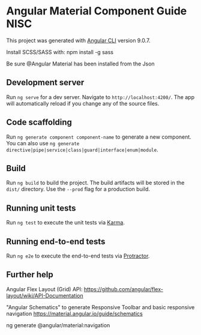#  Angular Material Component Guide NISC

This project was generated with [Angular CLI](https://github.com/angular/angular-cli) version 9.0.7.

Install SCSS/SASS with:
npm install -g sass

Be sure @Angular Material has been installed from the Json


## Development server

Run `ng serve` for a dev server. Navigate to `http://localhost:4200/`. The app will automatically reload if you change any of the source files.

## Code scaffolding

Run `ng generate component component-name` to generate a new component. You can also use `ng generate directive|pipe|service|class|guard|interface|enum|module`.

## Build

Run `ng build` to build the project. The build artifacts will be stored in the `dist/` directory. Use the `--prod` flag for a production build.

## Running unit tests

Run `ng test` to execute the unit tests via [Karma](https://karma-runner.github.io).

## Running end-to-end tests

Run `ng e2e` to execute the end-to-end tests via [Protractor](http://www.protractortest.org/).

## Further help
Angular Flex Layout (Grid) API:
https://github.com/angular/flex-layout/wiki/API-Documentation

"Angular Schematics" to generate Responsive Toolbar and basic responsive navigation
https://material.angular.io/guide/schematics

ng generate @angular/material:navigation <component-name>

